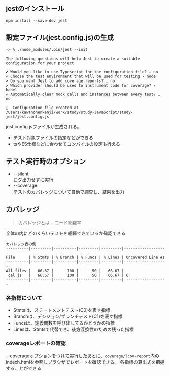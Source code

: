 ## jestのインストール
```
npm install --save-dev jest
```

## 設定ファイル(jest.config.js)の生成
```
-> % ./node_modules/.bin/jest --init

The following questions will help Jest to create a suitable configuration for your project

✔ Would you like to use Typescript for the configuration file? … no
✔ Choose the test environment that will be used for testing › node
✔ Do you want Jest to add coverage reports? … no
✔ Which provider should be used to instrument code for coverage? › babel
✔ Automatically clear mock calls and instances between every test? … no

📝  Configuration file created at /Users/kawanohenkenji/work/study/study-JavaScript/study-jest/jest.config.js
```

jest.config.jsファイルが生成される。
- テスト対象ファイルの指定などができる
- tsやES仕様などに合わせてコンパイルの設定も行える

## テスト実行時のオプション
- --silent  
ログ出力せずに実行
- --coverage  
テストのカバレッジについて自動で調査し、結果を出力

## カバレッジ
> カバレッジとは... コード網羅率  

全体の内にどのくらいテストを網羅できているか確認できる

```
カバレッジ表の例
----------|---------|----------|---------|---------|-------------------
File      | % Stmts | % Branch | % Funcs | % Lines | Uncovered Line #s 
----------|---------|----------|---------|---------|-------------------
All files |   66.67 |      100 |      50 |   66.67 |                   
 cal.js   |   66.67 |      100 |      50 |   66.67 | 6                 
----------|---------|----------|---------|---------|-------------------
```

### 各指標について
- Stmtsは、ステートメントテスト(C0)を表す指標
- Branchは、デシジョン/ブランチテスト(C1)を表す指標
- Funcsは、定義関数を呼び出してるかどうかの指標
- Linesは、Stmtsで代替でき、後方互換性のための残った指標

### coverageレポートの確認
--coverageオプションをつけて実行したあとに、`coverage/lcov-report`内のindexh.htmlを参照しブラウザでレポートを確認できる。
各指標の算出式を把握することができる